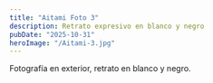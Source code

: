 ```yaml
---
title: "Aitami Foto 3"
description: Retrato expresivo en blanco y negro
pubDate: "2025-10-31"
heroImage: "/Aitami-3.jpg"
---
```


Fotografía en exterior, retrato en blanco y negro.
